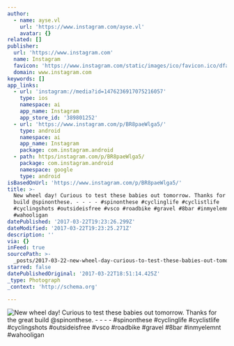 ```yaml
---
author:
  - name: ayse.vl
    url: 'https://www.instagram.com/ayse.vl'
    avatar: {}
related: []
publisher:
  url: 'https://www.instagram.com'
  name: Instagram
  favicon: 'https://www.instagram.com/static/images/ico/favicon.ico/dfa85bb1fd63.ico'
  domain: www.instagram.com
keywords: []
app_links:
  - url: 'instagram://media?id=1476236917075216057'
    type: ios
    namespace: ai
    app_name: Instagram
    app_store_id: '389801252'
  - url: 'https://www.instagram.com/p/BR8paeWlga5/'
    type: android
    namespace: ai
    app_name: Instagram
    package: com.instagram.android
  - path: https/instagram.com/p/BR8paeWlga5/
    package: com.instagram.android
    namespace: google
    type: android
isBasedOnUrl: 'https://www.instagram.com/p/BR8paeWlga5/'
title: >-
  New wheel day! Curious to test these babies out tomorrow. Thanks for the great
  build @spinonthese. - - - - #spinonthese #cyclinglife #cyclistlife
  #cyclingshots #outsideisfree #vsco #roadbike #gravel #8bar #inmyelemnt
  #wahooligan
datePublished: '2017-03-22T19:23:26.299Z'
dateModified: '2017-03-22T19:23:25.271Z'
description: ''
via: {}
inFeed: true
sourcePath: >-
  _posts/2017-03-22-new-wheel-day-curious-to-test-these-babies-out-tomorrow-th.md
starred: false
datePublishedOriginal: '2017-03-22T18:51:14.425Z'
_type: Photograph
_context: 'http://schema.org'

---
```

![New wheel day! Curious to test these babies out tomorrow. Thanks for the great build @spinonthese. - - - - #spinonthese #cyclinglife #cyclistlife #cyclingshots #outsideisfree #vsco #roadbike #gravel #8bar #inmyelemnt #wahooligan](https://scontent.cdninstagram.com/t51.2885-15/s640x640/sh0.08/e35/17332692_1801634006825068_7309008390364069888_n.jpg)